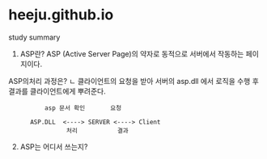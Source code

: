 # heeju.github.io
study summary


1. ASP란?
  ASP (Active Server Page)의 약자로 동적으로 서버에서 작동하는 페이지이다.
  
  ASP의처리 과정은?
    ㄴ 클라이언트의 요청을 받아 서버의 asp.dll 에서 로직을 수행 후 결과를 클라이언트에게 뿌려준다. 
    
              asp 문서 확인       요청  
          
          ASP.DLL  <----> SERVER <----> Client
                    처리           결과
                    
2. ASP는 어디서 쓰는지?
  
